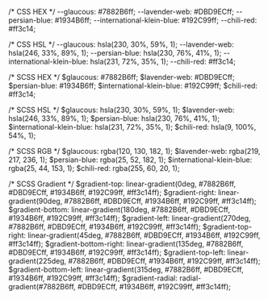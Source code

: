 /* CSS HEX */
--glaucous: #7882B6ff;
--lavender-web: #DBD9ECff;
--persian-blue: #1934B6ff;
--international-klein-blue: #192C99ff;
--chili-red: #ff3c14;

/* CSS HSL */
--glaucous: hsla(230, 30%, 59%, 1);
--lavender-web: hsla(246, 33%, 89%, 1);
--persian-blue: hsla(230, 76%, 41%, 1);
--international-klein-blue: hsla(231, 72%, 35%, 1);
--chili-red: #ff3c14;

/* SCSS HEX */
$glaucous: #7882B6ff;
$lavender-web: #DBD9ECff;
$persian-blue: #1934B6ff;
$international-klein-blue: #192C99ff;
$chili-red: #ff3c14;

/* SCSS HSL */
$glaucous: hsla(230, 30%, 59%, 1);
$lavender-web: hsla(246, 33%, 89%, 1);
$persian-blue: hsla(230, 76%, 41%, 1);
$international-klein-blue: hsla(231, 72%, 35%, 1);
$chili-red: hsla(9, 100%, 54%, 1);

/* SCSS RGB */
$glaucous: rgba(120, 130, 182, 1);
$lavender-web: rgba(219, 217, 236, 1);
$persian-blue: rgba(25, 52, 182, 1);
$international-klein-blue: rgba(25, 44, 153, 1);
$chili-red: rgba(255, 60, 20, 1);

/* SCSS Gradient */
$gradient-top: linear-gradient(0deg, #7882B6ff, #DBD9ECff, #1934B6ff, #192C99ff, #ff3c14ff);
$gradient-right: linear-gradient(90deg, #7882B6ff, #DBD9ECff, #1934B6ff, #192C99ff, #ff3c14ff);
$gradient-bottom: linear-gradient(180deg, #7882B6ff, #DBD9ECff, #1934B6ff, #192C99ff, #ff3c14ff);
$gradient-left: linear-gradient(270deg, #7882B6ff, #DBD9ECff, #1934B6ff, #192C99ff, #ff3c14ff);
$gradient-top-right: linear-gradient(45deg, #7882B6ff, #DBD9ECff, #1934B6ff, #192C99ff, #ff3c14ff);
$gradient-bottom-right: linear-gradient(135deg, #7882B6ff, #DBD9ECff, #1934B6ff, #192C99ff, #ff3c14ff);
$gradient-top-left: linear-gradient(225deg, #7882B6ff, #DBD9ECff, #1934B6ff, #192C99ff, #ff3c14ff);
$gradient-bottom-left: linear-gradient(315deg, #7882B6ff, #DBD9ECff, #1934B6ff, #192C99ff, #ff3c14ff);
$gradient-radial: radial-gradient(#7882B6ff, #DBD9ECff, #1934B6ff, #192C99ff, #ff3c14ff);